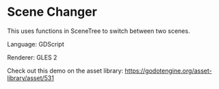 # Scene Changer

This uses functions in SceneTree to switch between two scenes.

Language: GDScript

Renderer: GLES 2

Check out this demo on the asset library: https://godotengine.org/asset-library/asset/531
